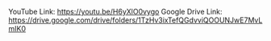 YouTube Link: https://youtu.be/H6yXlO0vygo
Google Drive Link: https://drive.google.com/drive/folders/1TzHv3ixTefQGdvviQOOUNJwE7MvLmIK0